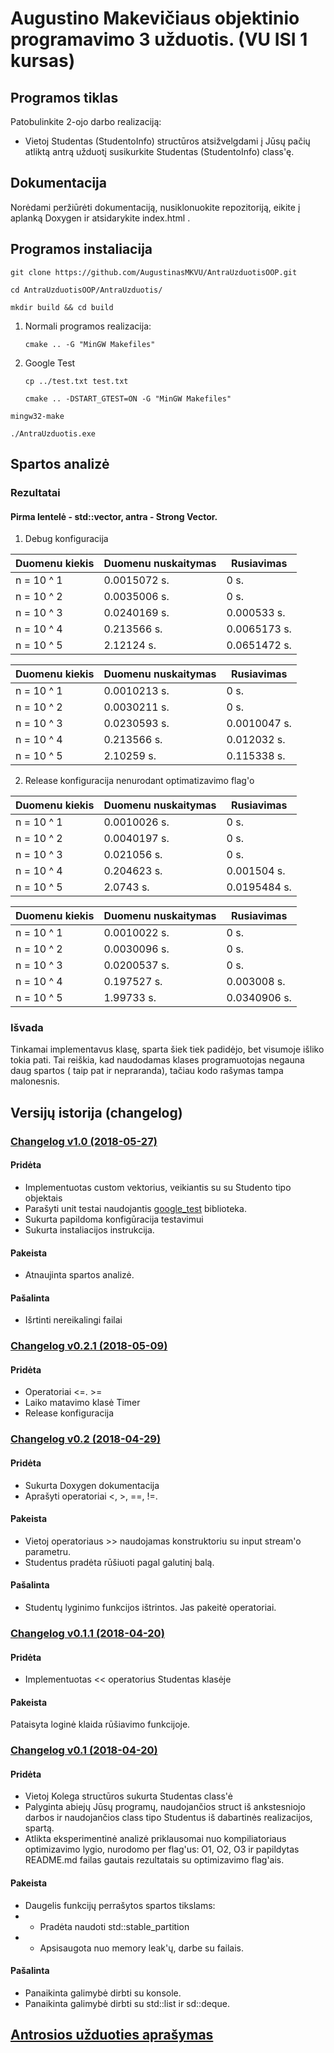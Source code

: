 
# Augustino Makevičiaus objektinio programavimo 3 užduotis. (VU ISI 1 kursas)

## Programos tiklas
Patobulinkite 2-ojo darbo realizaciją:
- Vietoj Studentas (StudentoInfo) structūros atsižvelgdami į Jūsų pačių atliktą antrą užduotį susikurkite Studentas (StudentoInfo) class'ę.

## Dokumentacija
Norėdami peržiūrėti dokumentaciją, nusiklonuokite repozitoriją, eikite į aplanką Doxygen ir atsidarykite index.html .

## Programos instaliacija
```git clone https://github.com/AugustinasMKVU/AntraUzduotisOOP.git```

```cd AntraUzduotisOOP/AntraUzduotis/```

```mkdir build && cd build```

1. Normali programos realizacija:

    ```cmake .. -G "MinGW Makefiles"```
    
2. Google Test

    ```cp ../test.txt test.txt```
    
    ```cmake .. -DSTART_GTEST=ON -G "MinGW Makefiles"```

```mingw32-make```

```./AntraUzduotis.exe```

## Spartos analizė
### Rezultatai
#### Pirma lentelė - std::vector, antra - Strong Vector.

1. Debug konfiguracija

|Duomenu kiekis                    |Duomenu nuskaitymas|Rusiavimas    |
|----------------------------------|-------------------|--------------|
| n = 10 ^ 1 | 0.0015072 s. | 0 s. |
| n = 10 ^ 2 | 0.0035006 s. | 0 s. |
| n = 10 ^ 3 | 0.0240169 s. | 0.000533 s. |
| n = 10 ^ 4 | 0.213566 s. | 0.0065173 s. |
| n = 10 ^ 5 | 2.12124 s. | 0.0651472 s. |

|Duomenu kiekis                    |Duomenu nuskaitymas|Rusiavimas    |
|----------------------------------|-------------------|--------------|
| n = 10 ^ 1 | 0.0010213 s. | 0 s. |
| n = 10 ^ 2 | 0.0030211 s. | 0 s. |
| n = 10 ^ 3 | 0.0230593 s. | 0.0010047 s. |
| n = 10 ^ 4 | 0.213566 s. | 0.012032 s. |
| n = 10 ^ 5 | 2.10259 s. | 0.115338 s. |



2. Release konfiguracija nenurodant optimatizavimo flag'o

|Duomenu kiekis                    |Duomenu nuskaitymas|Rusiavimas    |
|----------------------------------|-------------------|--------------|
| n = 10 ^ 1 | 0.0010026 s. | 0 s. |
| n = 10 ^ 2 | 0.0040197 s. | 0 s. |
| n = 10 ^ 3 | 0.021056 s. | 0 s. |
| n = 10 ^ 4 | 0.204623 s. | 0.001504 s. |
| n = 10 ^ 5 | 2.0743 s. | 0.0195484 s. |

|Duomenu kiekis                    |Duomenu nuskaitymas|Rusiavimas    |
|----------------------------------|-------------------|--------------|
| n = 10 ^ 1 | 0.0010022 s. | 0 s. |
| n = 10 ^ 2 | 0.0030096 s. | 0 s. |
| n = 10 ^ 3 | 0.0200537 s. | 0 s. |
| n = 10 ^ 4 | 0.197527 s. | 0.003008 s. |
| n = 10 ^ 5 | 1.99733 s. | 0.0340906 s. |

### Išvada
Tinkamai implementavus klasę, sparta šiek tiek padidėjo, bet visumoje išliko tokia pati. Tai reiškia, kad naudodamas klases programuotojas negauna daug spartos ( taip pat ir nepraranda), tačiau kodo rašymas tampa malonesnis.

## Versijų istorija (changelog)

### [Changelog v1.0 (2018-05-27)](https://github.com/AugustinasMKVU/AntraUzduotisOOP/tree/v1.0)
#### Pridėta
- Implementuotas custom vektorius, veikiantis su su Studento tipo objektais
- Parašyti unit testai naudojantis [google_test](https://github.com/google/googletest) biblioteka.
- Sukurta papildoma konfigūracija testavimui
- Sukurta instaliacijos instrukcija.
#### Pakeista
- Atnaujinta spartos analizė.
#### Pašalinta
- Išrtinti nereikalingi failai


### [Changelog v0.2.1 (2018-05-09)](https://github.com/AugustinasMKVU/AntraUzduotisOOP/tree/v0.2.1)
#### Pridėta 
- Operatoriai <=. >=
- Laiko matavimo klasė Timer
- Release konfiguracija

### [Changelog v0.2 (2018-04-29)](https://github.com/AugustinasMKVU/AntraUzduotisOOP/tree/v0.2)
#### Pridėta
- Sukurta Doxygen dokumentacija
- Aprašyti operatoriai <, >, ==, !=.
#### Pakeista
- Vietoj operatoriaus >> naudojamas konstruktoriu su input stream'o parametru.
- Studentus pradėta rūšiuoti pagal galutinį balą.
#### Pašalinta
- Studentų lyginimo funkcijos ištrintos. Jas pakeitė operatoriai.

### [Changelog v0.1.1 (2018-04-20)](https://github.com/AugustinasMKVU/AntraUzduotisOOP/tree/v0.1.1)
#### Pridėta
- Implementuotas << operatorius Studentas klasėje
#### Pakeista
Pataisyta loginė klaida rūšiavimo funkcijoje.

### [Changelog v0.1 (2018-04-20)](https://github.com/AugustinasMKVU/AntraUzduotisOOP/tree/v0.1)
#### Pridėta
- Vietoj Kolega structūros sukurta Studentas class'ė
- Palyginta abiejų Jūsų programų, naudojančios struct iš ankstesniojo darbos ir naudojančios class tipo Studentus iš dabartinės realizacijos, spartą.
- Atlikta eksperimentinė analizė priklausomai nuo kompiliatoriaus optimizavimo lygio, nurodomo per flag'us: O1, O2, O3 ir papildytas README.md failas gautais rezultatais su optimizavimo flag'ais.
#### Pakeista
- Daugelis funkcijų perrašytos spartos tikslams:
- - Pradėta naudoti std::stable_partition
- - Apsisaugota nuo memory  leak'ų, darbe su failais.
#### Pašalinta
- Panaikinta galimybė dirbti su konsole.
- Panaikinta galimybė dirbti su std::list ir sd::deque.

## [Antrosios užduoties aprašymas](https://github.com/AugustinasMKVU/AntraUzduotisOOP/wiki/Antrosios-u%C5%BEduoties-apra%C5%A1ymas)
